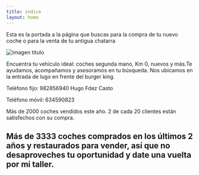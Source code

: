 ```yaml
---
title: indice
layout: home
---
```


Esta es la portada a la página que buscas para la compra de tu nuevo coche o para la venta de tu antigua chatarra

![imagen titulo](https://www.mercedes-benz.es/content/spain/es/passengercars/models/coupe/c192-e-performance-24-1/overview/_jcr_content/root/responsivegrid/tabs_1098081516/tabitem/simple_teaser/simple_teaser_item.component.damq2.3431474203683.jpg/mercedes-amg-gt-63-se-perf-c192-equipment-exterior-chrome-package-764x573-03-2024.jpg)

Encuentra tu vehículo ideal: coches segunda mano, Km 0, nuevos y más.Te ayudamos, acompañamos y asesoramos en tu búsqueda. Nos ubicamos en la entrada de lugo en frente del burger king.

Teléfono fijo: 982856940                                                                        Hugo Fdez Casto

Teléfono móvil: 634590823

Más de 2000 coches vendidos este año. 2 de cada 20 clientes están satisfechos con su compra.

Más de 3333 coches comprados en los últimos 2 años y restaurados para vender, así que no desaproveches tu oportunidad y date una vuelta por mi taller.
----



[Just the Docs]: https://just-the-docs.github.io/just-the-docs/
[GitHub Pages]: https://docs.github.com/en/pages
[README]: https://github.com/just-the-docs/just-the-docs-template/blob/main/README.md
[Jekyll]: https://jekyllrb.com
[GitHub Pages / Actions workflow]: https://github.blog/changelog/2022-07-27-github-pages-custom-github-actions-workflows-beta/
[use this template]: https://github.com/just-the-docs/just-the-docs-template/generate
